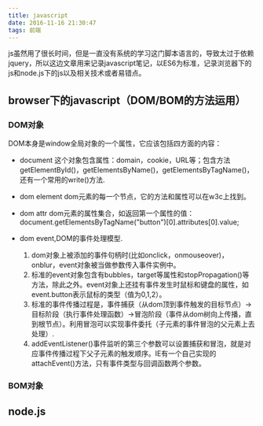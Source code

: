 ```yaml
---
title: javascript
date: 2016-11-16 21:30:47
tags: 前端
---
```

js虽然用了很长时间，但是一直没有系统的学习这门脚本语言的，导致太过于依赖jquery，所以这边文章用来记录javascript笔记，以ES6为标准，记录浏览器下的js和node.js下的js以及相关技术或者易错点。
## browser下的javascript（DOM/BOM的方法运用）
### DOM对象
DOM本身是window全局对象的一个属性，它应该包括四方面的内容：

+ document 这个对象包含属性：domain，cookie，URL等；包含方法getElementById()，getElementsByName()，getElementsByTagName()，还有一个常用的write()方法.	

+ dom element dom元素的每一个节点，它的方法和属性可以在w3c上找到。

+ dom attr dom元素的属性集合，如返回第一个属性的值：document.getElementsByTagName("button")[0].attributes[0].value;

+ dom event,DOM的事件处理模型.
	1. dom对象上被添加的事件句柄时(比如onclick，onmouseover)，onblur，event对象被当做参数传入事件实例中。
	2. 标准的event对象包含有bubbles，target等属性和stopPropagation()等方法，除此之外。event对象上还挂有事件发生时鼠标和键盘的属性，如event.button表示鼠标的类型（值为0,1,2）。
	3. 标准的事件传播过程是，事件捕获（从dom顶到事件触发的目标节点）->目标阶段（执行事件处理函数）->冒泡阶段（事件从dom树向上传播，直到根节点）。利用冒泡可以实现事件委托（子元素的事件冒泡的父元素上去处理）.
	4. addEventListener()事件监听的第三个参数可以设置捕获和冒泡，就是对应事件传播过程下父子元素的触发顺序。IE有一个自己实现的attachEvent()方法，只有事件类型与回调函数两个参数。



### BOM对象


## node.js